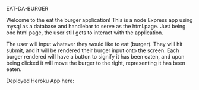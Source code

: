 EAT-DA-BURGER

Welcome to the eat the burger application! This is a node Express app using mysql as a database and handlebar to serve as the html.page. Just being one html page, the user still gets to interact with the application.

The user will input whatever they would like to eat (burger). They will hit submit, and it will be rendered their burger input onto the screen. Each burger rendered will have a  button to signify it has been eaten, and upon being clicked it will move the burger to the right, representing it has been eaten. 

Deployed Heroku App here:

